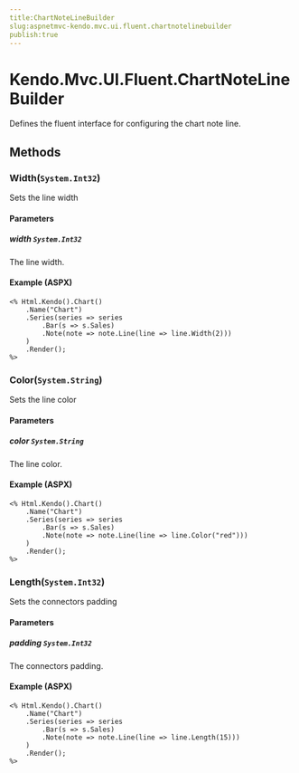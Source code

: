 ```yaml
---
title:ChartNoteLineBuilder
slug:aspnetmvc-kendo.mvc.ui.fluent.chartnotelinebuilder
publish:true
---
```


# Kendo.Mvc.UI.Fluent.ChartNoteLineBuilder
Defines the fluent interface for configuring the chart note line.



## Methods

### Width(`System.Int32`)
Sets the line width


#### Parameters

##### width `System.Int32`
The line width.




#### Example (ASPX)
    <% Html.Kendo().Chart()
        .Name("Chart")
        .Series(series => series
            .Bar(s => s.Sales)
            .Note(note => note.Line(line => line.Width(2)))
        )
        .Render();
    %>


### Color(`System.String`)
Sets the line color


#### Parameters

##### color `System.String`
The line color.




#### Example (ASPX)
    <% Html.Kendo().Chart()
        .Name("Chart")
        .Series(series => series
            .Bar(s => s.Sales)
            .Note(note => note.Line(line => line.Color("red")))
        )
        .Render();
    %>


### Length(`System.Int32`)
Sets the connectors padding


#### Parameters

##### padding `System.Int32`
The connectors padding.




#### Example (ASPX)
    <% Html.Kendo().Chart()
        .Name("Chart")
        .Series(series => series
            .Bar(s => s.Sales)
            .Note(note => note.Line(line => line.Length(15)))
        )
        .Render();
    %>



